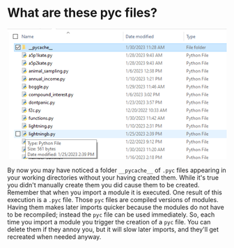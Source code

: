 # What are these pyc files?

![](21_file_listing.png)

By now you may have noticed a folder `__pycache__` of `.pyc` files
appearing in your working directories without your having created them.
While it's true you didn't manually create them you did cause them to
be created. Remember that when you import a module it is executed. One
result of this execution is a `.pyc` file. Those `pyc` files are compiled
versions of modules. Having them makes later imports quicker because the
modules do not have to be recompiled; instead the `pyc` file can be used
immediately. So, each time you import a module you trigger the creation
of a `pyc` file. You can delete them if they annoy you, but it will slow
later imports, and they'll get recreated when needed anyway.
